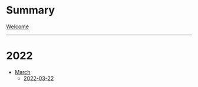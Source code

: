 # Summary

[Welcome](./welcome.md)

---

# 2022

- [March](./chapter_1.md)
    - [2022-03-22](./2022-03-22.md)
